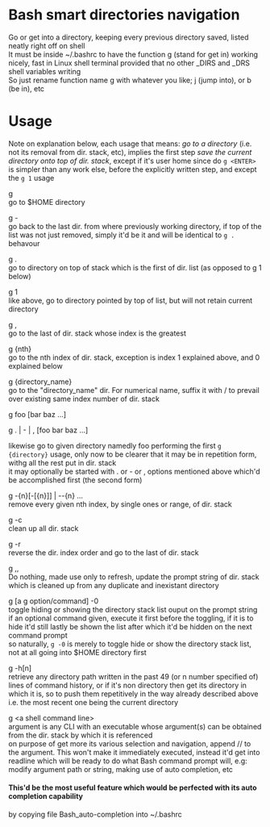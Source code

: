# Bash smart directories navigation   
Go or get into a directory, keeping every previous directory saved, listed neatly right off on shell   
It must be inside ~/.bashrc to have the function g (stand for get in) working nicely, fast in Linux shell terminal provided that no other _DIRS and _DRS shell variables writing    
So just rename function name g with whatever you like; j (jump into), or b (be in), etc    

# Usage   
Note on explanation below, each usage that means: *go to a directory* (i.e. not its removal from dir. stack, etc), implies the first step *save the current directory onto top of dir. stack*, except if it's user home since do `g <ENTER>` is simpler than any work else, before the explicitly written step, and except the `g 1` usage   

g   
go to $HOME directory   

g -   
go back to the last dir. from where previously working directory, if top of the list was not just removed, simply it'd be it and will be identical to `g .` behavour   

g .   
go to directory on top of stack which is the first of dir. list (as opposed to g 1 below)     

g 1   
like above, go to directory pointed by top of list, but will not retain current directory    

g ,   
go to the last of dir. stack whose index is the greatest   

g {nth}   
go to the nth index of dir. stack, exception is index 1 explained above, and 0 explained below   

g {directory_name}   
go to the "directory_name" dir. For numerical name, suffix it with / to prevail over existing same index number of dir. stack

g foo \[bar baz ...\]    

g . | - | ,  \[foo bar baz ...\]    

likewise go to given directory namedly foo performing the first `g {directory}` usage, only now to be clearer that it may be in repetition form, withg all the rest put in dir. stack   
it may optionally be started with . or - or , options mentioned above which'd be accomplished first (the second form)   

g -{n}[-[{n}]] | --{n} ...  
remove every given nth index, by single ones or range, of dir. stack   

g -c   
clean up all dir. stack   

g -r   
reverse the dir. index order and go to the last of dir. stack

g ,,   
Do nothing, made use only to refresh, update the prompt string of dir. stack which is cleaned up from any duplicate and inexistant directory   

g [a g option/command] -0  
toggle hiding or showing the directory stack list ouput on the prompt string   
if an optional command given, execute it first before the toggling, if it is to hide it'd still lastly be shown the list after which it'd be hidden on the next command prompt   
so naturally, `g -0` is merely to toggle hide or show the directory stack list, not at all going into $HOME directory first   

g -h[n]   
retrieve any directory path written in the past 49 (or n number specified of) lines of command history, or if it's non directory then get its directory in which it is, so to push them repetitively in the way already described above i.e. the most recent one being the current directory    

g \<a shell command line\>   
argument is any CLI with an executable whose argument(s) can be obtained from the dir. stack by which it is referenced   
on purpose of get more its various selection and navigation, append // to the argument. This won't make it immediately executed, instead it'd get into readline which will be ready to do what Bash command prompt will, e.g: modify argument path or string, making use of auto completion, etc

#### This'd be the most useful feature which would be perfected with its auto completion capability   
by copying file Bash_auto-completion into ~/.bashrc   
